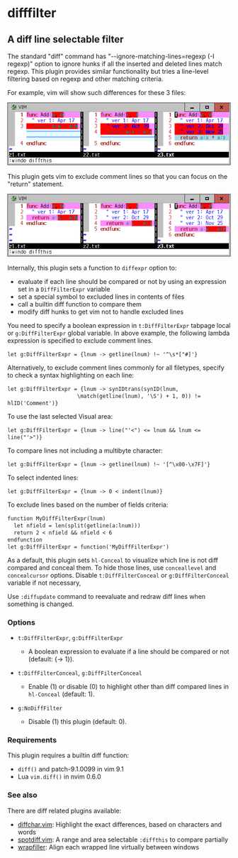 # difffilter

## A diff line selectable filter

The standard "diff" command has "--ignore-matching-lines=regexp (-I regexp)"
option to ignore hunks if all the inserted and deleted lines match regexp.
This plugin provides similar functionality but tries a line-level filtering
based on regexp and other matching criteria.

For example, vim will show such differences for these 3 files:

![sample1](sample1.png)

This plugin gets vim to exclude comment lines so that you can focus on the
"return" statement.

![sample2](sample2.png)

Internally, this plugin sets a function to `diffexpr` option to:
* evaluate if each line should be compared or not by using an expression set
  in a `DiffFilterExpr` variable
* set a special symbol to excluded lines in contents of files
* call a builtin diff function to compare them
* modify diff hunks to get vim not to handle excluded lines

You need to specify a boolean expression in `t:DiffFilterExpr` tabpage local
or `g:DiffFilterExpr` global variable. In above example, the following lambda
expression is specified to exclude comment lines.
```
let g:DiffFilterExpr = {lnum -> getline(lnum) !~ '^\s*["#]'}
```
Alternatively, to exclude comment lines commonly for all filetypes, specify to
check a syntax highlighting on each line:
```
let g:DiffFilterExpr = {lnum -> synIDtrans(synID(lnum,
                      \match(getline(lnum), '\S') + 1, 0)) != hlID('Comment')}
```
To use the last selected Visual area:
```
let g:DiffFilterExpr = {lnum -> line("'<") <= lnum && lnum <= line("'>")}
```
To compare lines not including a multibyte character:
```
let g:DiffFilterExpr = {lnum -> getline(lnum) !~ '[^\x00-\x7F]'}
```
To select indented lines:
```
let g:DiffFilterExpr = {lnum -> 0 < indent(lnum)}
```
To exclude lines based on the number of fields criteria:
```
function MyDiffFilterExpr(lnum)
  let nfield = len(split(getline(a:lnum)))
  return 2 < nfield && nfield < 6
endfunction
let g:DiffFilterExpr = function('MyDiffFilterExpr')
```
As a default, this plugin sets `hl-Conceal` to visualize which line is not
diff compared and conceal them. To hide those lines, use `conceallevel` and
`concealcursor` options. Disable `t:DiffFilterConceal` or
`g:DiffFilterConceal` variable if not necessary,

Use `:diffupdate` command to reevaluate and redraw diff lines when something
is changed.

### Options

* `t:DiffFilterExpr`, `g:DiffFilterExpr`
  * A boolean expression to evaluate if a line should be compared or not
    (default: {-> 1}).

* `t:DiffFilterConceal`, `g:DiffFilterConceal`
  * Enable (1) or disable (0) to highlight other than diff compared lines in
    `hl-Conceal` (default: 1).

* `g:NoDiffFilter`
  * Disable (1) this plugin (default: 0).

### Requirements

This plugin requires a builtin diff function:
* `diff()` and patch-9.1.0099 in vim 9.1
* Lua `vim.diff()` in nvim 0.6.0

### See also

There are diff related plugins available:
* [diffchar.vim](https://github.com/rickhowe/diffchar.vim): Highlight the exact differences, based on characters and words
* [spotdiff.vim](https://github.com/rickhowe/spotdiff.vim): A range and area selectable `:diffthis` to compare partially
* [wrapfiller](https://github.com/rickhowe/wrapfiller): Align each wrapped line virtually between windows
